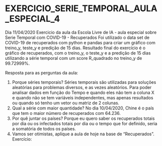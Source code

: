 # EXERCICIO_SERIE_TEMPORAL_AULA_ESPECIAL_4
Dia 11/04/2020
Exercicio da aula da Escola Livre de IA - aula especial sobre Serie Temporal com COVID-19 - Recuperados
Foi utilizado o data set de COVID-19 de recuperados com python e pandas para criar um gráfico com treino_y, teste_y e predição de 15 dias.
Resultado final do exercício é o gráfico de recuperados, com o treino_y, o teste_y e a predição de 15 dias utilizando a série temporal com um score R_quadrado no treino_y de 99.72999%.



Resposta para as perguntas da aula:

1) Porque séries temporais?
 Séries temporais são utilizadas para soluções aleatórias para problemas diversos, e as vezes aleatórios.
Para poder analisar dados em função do Tempo e quando eles não tem a coluna X e quando não se tem variáveis independentes, mas apenas resultados ou quando só tenho um vetor ou matriz de 2 colunas.
2) Qual a série com maior quantidade?
No dia 10/04/2020, Chine é o país que tem o maior número de recuperados com 64.236.
3) Por quê juntar os países?
Porque eu quero saber os recuperados totais por dia ou os infectados totais por dia ou o tempo que for definido, seria a somatória de todos os países.
4) Vamos ser otimistas, aplique a aula de hoje na base de “Recuperados”.
Exercício: 
